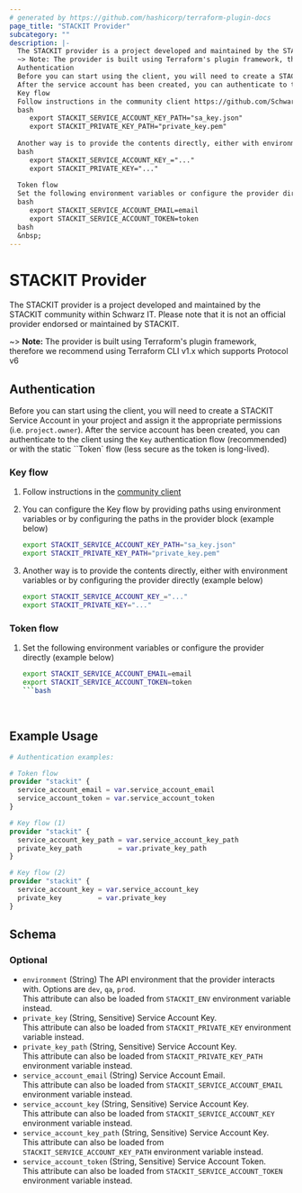 ```yaml
---
# generated by https://github.com/hashicorp/terraform-plugin-docs
page_title: "STACKIT Provider"
subcategory: ""
description: |-
  The STACKIT provider is a project developed and maintained by the STACKIT community within Schwarz IT. Please note that it is not an official provider endorsed or maintained by STACKIT.
  ~> Note: The provider is built using Terraform's plugin framework, therefore we recommend using Terraform CLI v1.x which supports Protocol v6
  Authentication
  Before you can start using the client, you will need to create a STACKIT Service Account in your project and assign it the appropriate permissions (i.e. project.owner).
  After the service account has been created, you can authenticate to the client using the Key authentication flow (recommended) or with the static `Token flow (less secure as the token is long-lived).
  Key flow
  Follow instructions in the community client https://github.com/SchwarzIT/community-stackit-go-client#key-flowYou can configure the Key flow by providing paths using environment variables or by configuring the paths in the provider block (example below)
  bash
     export STACKIT_SERVICE_ACCOUNT_KEY_PATH="sa_key.json"
     export STACKIT_PRIVATE_KEY_PATH="private_key.pem"
  
  Another way is to provide the contents directly, either with environment variables or by configuring the provider directly (example below)
  bash
     export STACKIT_SERVICE_ACCOUNT_KEY_="..."
     export STACKIT_PRIVATE_KEY="..."
  
  Token flow
  Set the following environment variables or configure the provider directly (example below)
  bash
     export STACKIT_SERVICE_ACCOUNT_EMAIL=email
     export STACKIT_SERVICE_ACCOUNT_TOKEN=token
  bash
  &nbsp;
---
```


# STACKIT Provider

The STACKIT provider is a project developed and maintained by the STACKIT community within Schwarz IT. Please note that it is not an official provider endorsed or maintained by STACKIT.

~> **Note:** The provider is built using Terraform's plugin framework, therefore we recommend using Terraform CLI v1.x which supports Protocol v6

## Authentication

Before you can start using the client, you will need to create a STACKIT Service Account in your project and assign it the appropriate permissions (i.e. `project.owner`).
After the service account has been created, you can authenticate to the client using the `Key` authentication flow (recommended) or with the static ``Token` flow (less secure as the token is long-lived).

### Key flow

1. Follow instructions in the [community client](https://github.com/SchwarzIT/community-stackit-go-client#key-flow)

2. You can configure the Key flow by providing paths using environment variables or by configuring the paths in the provider block (example below)

   ```bash
   export STACKIT_SERVICE_ACCOUNT_KEY_PATH="sa_key.json"
   export STACKIT_PRIVATE_KEY_PATH="private_key.pem"
   ```

3. Another way is to provide the contents directly, either with environment variables or by configuring the provider directly (example below)

   ```bash
   export STACKIT_SERVICE_ACCOUNT_KEY_="..."
   export STACKIT_PRIVATE_KEY="..."
   ```

### Token flow

1. Set the following environment variables or configure the provider directly (example below)

   ```bash
   export STACKIT_SERVICE_ACCOUNT_EMAIL=email
   export STACKIT_SERVICE_ACCOUNT_TOKEN=token
   ```bash

&nbsp;

## Example Usage

```terraform
# Authentication examples:

# Token flow
provider "stackit" {
  service_account_email = var.service_account_email
  service_account_token = var.service_account_token
}

# Key flow (1)
provider "stackit" {
  service_account_key_path = var.service_account_key_path
  private_key_path         = var.private_key_path
}

# Key flow (2)
provider "stackit" {
  service_account_key = var.service_account_key
  private_key         = var.private_key
}
```

<!-- schema generated by tfplugindocs -->
## Schema

### Optional

- `environment` (String) The API environment that the provider interacts with. Options are `dev`, `qa`, `prod`.<br />This attribute can also be loaded from `STACKIT_ENV` environment variable instead.
- `private_key` (String, Sensitive) Service Account Key.<br />This attribute can also be loaded from `STACKIT_PRIVATE_KEY` environment variable instead.
- `private_key_path` (String, Sensitive) Service Account Key.<br />This attribute can also be loaded from `STACKIT_PRIVATE_KEY_PATH` environment variable instead.
- `service_account_email` (String) Service Account Email.<br />This attribute can also be loaded from `STACKIT_SERVICE_ACCOUNT_EMAIL` environment variable instead.
- `service_account_key` (String, Sensitive) Service Account Key.<br />This attribute can also be loaded from `STACKIT_SERVICE_ACCOUNT_KEY` environment variable instead.
- `service_account_key_path` (String, Sensitive) Service Account Key.<br />This attribute can also be loaded from `STACKIT_SERVICE_ACCOUNT_KEY_PATH` environment variable instead.
- `service_account_token` (String, Sensitive) Service Account Token.<br />This attribute can also be loaded from `STACKIT_SERVICE_ACCOUNT_TOKEN` environment variable instead.
